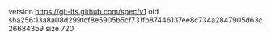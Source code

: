 version https://git-lfs.github.com/spec/v1
oid sha256:13a8a08d299fcf8e5905b5cf731fb87446137ee8c734a2847905d63c266843b9
size 720
